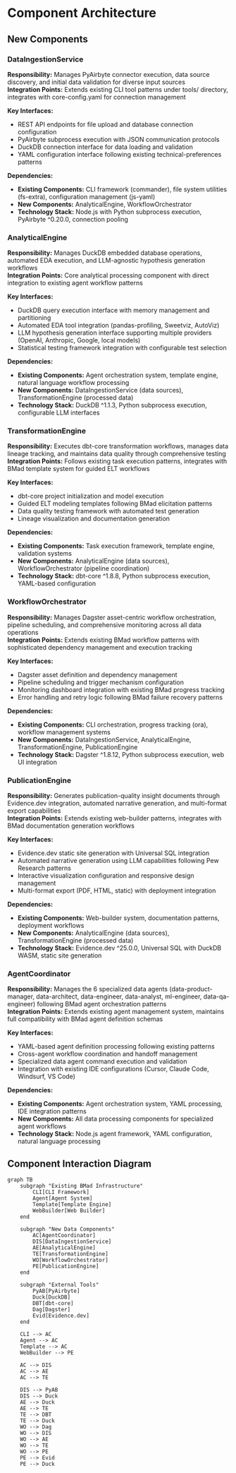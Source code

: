 # Component Architecture

## New Components

### DataIngestionService
**Responsibility:** Manages PyAirbyte connector execution, data source discovery, and initial data validation for diverse input sources  
**Integration Points:** Extends existing CLI tool patterns under tools/ directory, integrates with core-config.yaml for connection management

**Key Interfaces:**
- REST API endpoints for file upload and database connection configuration
- PyAirbyte subprocess execution with JSON communication protocols
- DuckDB connection interface for data loading and validation
- YAML configuration interface following existing technical-preferences patterns

**Dependencies:**
- **Existing Components:** CLI framework (commander), file system utilities (fs-extra), configuration management (js-yaml)
- **New Components:** AnalyticalEngine, WorkflowOrchestrator
- **Technology Stack:** Node.js with Python subprocess execution, PyAirbyte ^0.20.0, connection pooling

### AnalyticalEngine  
**Responsibility:** Manages DuckDB embedded database operations, automated EDA execution, and LLM-agnostic hypothesis generation workflows  
**Integration Points:** Core analytical processing component with direct integration to existing agent workflow patterns

**Key Interfaces:**
- DuckDB query execution interface with memory management and partitioning
- Automated EDA tool integration (pandas-profiling, Sweetviz, AutoViz)
- LLM hypothesis generation interface supporting multiple providers (OpenAI, Anthropic, Google, local models)
- Statistical testing framework integration with configurable test selection

**Dependencies:**
- **Existing Components:** Agent orchestration system, template engine, natural language workflow processing
- **New Components:** DataIngestionService (data sources), TransformationEngine (processed data)
- **Technology Stack:** DuckDB ^1.1.3, Python subprocess execution, configurable LLM interfaces

### TransformationEngine
**Responsibility:** Executes dbt-core transformation workflows, manages data lineage tracking, and maintains data quality through comprehensive testing  
**Integration Points:** Follows existing task execution patterns, integrates with BMad template system for guided ELT workflows

**Key Interfaces:**
- dbt-core project initialization and model execution
- Guided ELT modeling templates following BMad elicitation patterns
- Data quality testing framework with automated test generation
- Lineage visualization and documentation generation

**Dependencies:**
- **Existing Components:** Task execution framework, template engine, validation systems
- **New Components:** AnalyticalEngine (data sources), WorkflowOrchestrator (pipeline coordination)
- **Technology Stack:** dbt-core ^1.8.8, Python subprocess execution, YAML-based configuration

### WorkflowOrchestrator  
**Responsibility:** Manages Dagster asset-centric workflow orchestration, pipeline scheduling, and comprehensive monitoring across all data operations  
**Integration Points:** Extends existing BMad workflow patterns with sophisticated dependency management and execution tracking

**Key Interfaces:**
- Dagster asset definition and dependency management
- Pipeline scheduling and trigger mechanism configuration
- Monitoring dashboard integration with existing BMad progress tracking
- Error handling and retry logic following BMad failure recovery patterns

**Dependencies:**
- **Existing Components:** CLI orchestration, progress tracking (ora), workflow management systems
- **New Components:** DataIngestionService, AnalyticalEngine, TransformationEngine, PublicationEngine
- **Technology Stack:** Dagster ^1.8.12, Python subprocess execution, web UI integration

### PublicationEngine
**Responsibility:** Generates publication-quality insight documents through Evidence.dev integration, automated narrative generation, and multi-format export capabilities  
**Integration Points:** Extends existing web-builder patterns, integrates with BMad documentation generation workflows

**Key Interfaces:**
- Evidence.dev static site generation with Universal SQL integration
- Automated narrative generation using LLM capabilities following Pew Research patterns
- Interactive visualization configuration and responsive design management
- Multi-format export (PDF, HTML, static) with deployment integration

**Dependencies:**
- **Existing Components:** Web-builder system, documentation patterns, deployment workflows
- **New Components:** AnalyticalEngine (data sources), TransformationEngine (processed data)
- **Technology Stack:** Evidence.dev ^25.0.0, Universal SQL with DuckDB WASM, static site generation

### AgentCoordinator
**Responsibility:** Manages the 6 specialized data agents (data-product-manager, data-architect, data-engineer, data-analyst, ml-engineer, data-qa-engineer) following BMad agent orchestration patterns  
**Integration Points:** Extends existing agent management system, maintains full compatibility with BMad agent definition schemas

**Key Interfaces:**
- YAML-based agent definition processing following existing patterns
- Cross-agent workflow coordination and handoff management
- Specialized data agent command execution and validation
- Integration with existing IDE configurations (Cursor, Claude Code, Windsurf, VS Code)

**Dependencies:**
- **Existing Components:** Agent orchestration system, YAML processing, IDE integration patterns
- **New Components:** All data processing components for specialized agent workflows
- **Technology Stack:** Node.js agent framework, YAML configuration, natural language processing

## Component Interaction Diagram

```mermaid
graph TB
    subgraph "Existing BMad Infrastructure"
        CLI[CLI Framework]
        Agent[Agent System]
        Template[Template Engine]
        WebBuilder[Web Builder]
    end
    
    subgraph "New Data Components"
        AC[AgentCoordinator]
        DIS[DataIngestionService]
        AE[AnalyticalEngine]  
        TE[TransformationEngine]
        WO[WorkflowOrchestrator]
        PE[PublicationEngine]
    end
    
    subgraph "External Tools"
        PyAB[PyAirbyte]
        Duck[DuckDB]
        DBT[dbt-core]
        Dag[Dagster]
        Evid[Evidence.dev]
    end
    
    CLI --> AC
    Agent --> AC
    Template --> AC
    WebBuilder --> PE
    
    AC --> DIS
    AC --> AE
    AC --> TE
    
    DIS --> PyAB
    DIS --> Duck
    AE --> Duck
    AE --> TE
    TE --> DBT
    TE --> Duck
    WO --> Dag
    WO --> DIS
    WO --> AE
    WO --> TE
    WO --> PE
    PE --> Evid
    PE --> Duck
```
